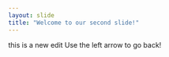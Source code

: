 ```yaml
---
layout: slide
title: "Welcome to our second slide!"
---
```

this is a new edit
Use the left arrow to go back!
